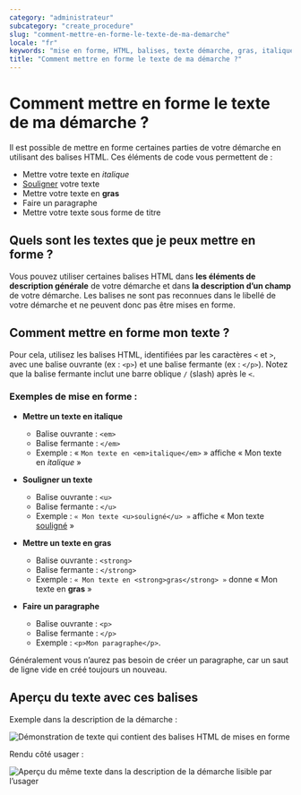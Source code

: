 ```yaml
---
category: "administrateur"
subcategory: "create_procedure"
slug: "comment-mettre-en-forme-le-texte-de-ma-demarche"
locale: "fr"
keywords: "mise en forme, HTML, balises, texte démarche, gras, italique, souligné"
title: "Comment mettre en forme le texte de ma démarche ?"
---
```


# Comment mettre en forme le texte de ma démarche ?

Il est possible de mettre en forme certaines parties de votre démarche en utilisant des balises HTML. Ces éléments de code vous permettent de :

- Mettre votre texte en *italique*
- <u>Souligner</u> votre texte
- Mettre votre texte en **gras**
- Faire un paragraphe
- Mettre votre texte sous forme de titre

## Quels sont les textes que je peux mettre en forme ?

Vous pouvez utiliser certaines balises HTML dans **les éléments de description générale** de votre démarche et dans **la description d’un champ** de votre démarche. Les balises ne sont pas reconnues dans le libellé de votre démarche et ne peuvent donc pas être mises en forme.

## Comment mettre en forme mon texte ?

Pour cela, utilisez les balises HTML, identifiées par les caractères `<` et `>`, avec une balise ouvrante (ex : `<p>`) et une balise fermante (ex : `</p>`). Notez que la balise fermante inclut une barre oblique `/` (slash) après le `<`.

### Exemples de mise en forme :

- **Mettre un texte en italique**
  - Balise ouvrante : `<em>`
  - Balise fermante : `</em>`
  - Exemple : « `Mon texte en <em>italique</em>` » affiche « Mon texte en *italique* »

- **Souligner un texte**
  - Balise ouvrante : `<u>` 
  - Balise fermante : `</u>`
  - Exemple : `« Mon texte <u>souligné</u> »` affiche « Mon texte <u>souligné</u> »

- **Mettre un texte en gras**
  - Balise ouvrante : `<strong>` 
  - Balise fermante : `</strong>`
  - Exemple : `« Mon texte en <strong>gras</strong> »` donne « Mon texte en **gras** »

- **Faire un paragraphe**
  - Balise ouvrante : `<p>`
  - Balise fermante : `</p>`
  - Exemple : `<p>Mon paragraphe</p>`.

 Généralement vous n’aurez pas besoin de créer un paragraphe, car un saut de ligne vide en créé toujours un nouveau.

## Aperçu du texte avec ces balises

Exemple dans la description de la démarche :

![Démonstration de texte qui contient des balises HTML de mises en forme](faq/administrateur-example-markup.png)

Rendu côté usager :

![Aperçu du même texte dans la description de la démarche lisible par l’usager](faq/administrateur-example-markup-preview.png)
